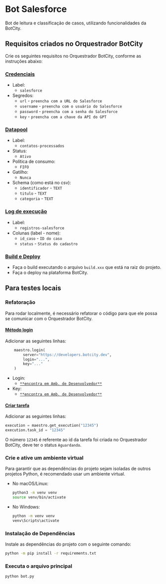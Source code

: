 # Bot Salesforce
Bot de leitura e classificação de casos, utilizando funcionalidades da BotCity.

## Requisitos criados no Orquestrador BotCity

Crie os seguintes requisitos no Orquestrador BotCity, conforme as instruções abaixo:

### [Credenciais](https://documentation.botcity.dev/pt/maestro/features/credentials/#criando-uma-credencial)

- Label:
    - `salesforce`
- Segredos:
    - `url` - `preencha com a URL do Salesforce` 
    - `username` - `preencha com o usuário do Salesforce`
    - `password` - `preencha com a senha do Salesforce`
    - `key` - `preencha com a chave da API do GPT`

### [Datapool](https://documentation.botcity.dev/pt/maestro/features/datapool/#criando-um-datapool)

- Label:
    - `contatos-processados`
- Status:
    - `Ativo`
- Política de consumo:
    - `FIFO`
- Gatilho:
    - `Nunca`
- Schema (como está no csv):
    - `identificador` - `TEXT`
    - `titulo` - `TEXT`
    - `categoria` - `TEXT`


### [Log de execução](https://documentation.botcity.dev/pt/maestro/features/logs/#criando-um-log-de-execucao)

- Label:
    - `registros-salesforce`
- Colunas (label - nome):
    - `id_caso` - `ID do caso`
    - `status` - `Status do cadastro`

### [Build e Deploy](https://documentation.botcity.dev/pt/maestro/features/easy-deploy/)
- Faça o build executando o arquivo `build.xxx` que está na raiz do projeto.
- Faça o deploy na plataforma BotCity.



## Para testes locais

### Refatoração
Para rodar localmente, é necessário refatorar o código para que ele possa se comunicar com o Orquestrador BotCity.

#### [Método login](https://documentation.botcity.dev/pt/maestro/maestro-sdk/setup/#utilizando-as-informacoes-do-workspace)

Adicionar as seguintes linhas:

```python
    maestro.login(
        server="https://developers.botcity.dev", 
        login="...", 
        key="..."
    )
```

- Login:
    - [`**encontra em Amb. de Desenvolvedor**`](https://developers.botcity.dev/dev)
- Key:
    - [`**encontra em Amb. de Desenvolvedor**`](https://developers.botcity.dev/dev)

#### [Criar tarefa](https://documentation.botcity.dev/pt/maestro/features/new-task/)

Adicionar as seguintes linhas:

```python
execution = maestro.get_execution("12345")
execution.task_id = "12345"
```

O número `12345` é referente ao id da tarefa foi criada no Orquestrador BotCity, deve ter o status `Aguardando`.


### Crie e ative um ambiente virtual

   Para garantir que as dependências do projeto sejam isoladas de outros projetos Python, é recomendado usar um ambiente virtual.

   - No macOS/Linux:

     ```bash
     python3 -m venv venv
     source venv/bin/activate
     ```

   - No Windows:

     ```bash
     python -m venv venv
     venv\Scripts\activate
     ```

### Instalação de Dependências

Instale as dependências do projeto com o seguinte comando:

```bash
python -m pip install -r requirements.txt
```

### Executa o arquivo principal

```bash
python bot.py
```